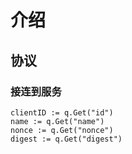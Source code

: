 
# 介绍

## 协议

### 接连到服务

```
clientID := q.Get("id")
name := q.Get("name")
nonce := q.Get("nonce")
digest := q.Get("digest")
```